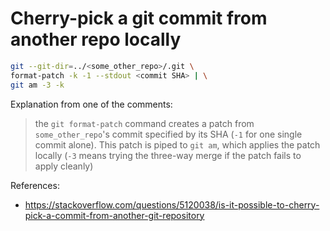 # Cherry-pick a git commit from another repo locally

```sh
git --git-dir=../<some_other_repo>/.git \
format-patch -k -1 --stdout <commit SHA> | \
git am -3 -k
```

Explanation from one of the comments:

> the `git format-patch` command creates a patch from `some_other_repo`'s commit
> specified by its SHA (`-1` for one single commit alone). This patch is piped to
> `git am`, which applies the patch locally (`-3` means trying the three-way merge if
> the patch fails to apply cleanly)

References:

- https://stackoverflow.com/questions/5120038/is-it-possible-to-cherry-pick-a-commit-from-another-git-repository
